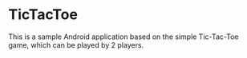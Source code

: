 # TicTacToe

This is a sample Android application based on the simple Tic-Tac-Toe game, which can be played by 2 players. <br/>
